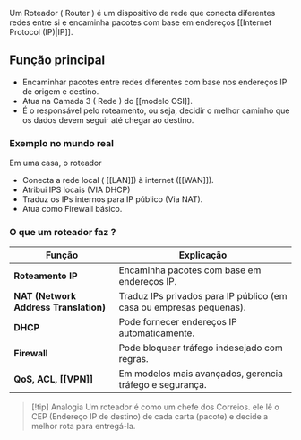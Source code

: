 Um Roteador ( Router ) é um dispositivo de rede que conecta diferentes redes entre si e encaminha pacotes com base em endereços [[Internet Protocol (IP)|IP]].

## Função principal
- Encaminhar pacotes entre redes diferentes com base nos endereços IP de origem e destino.
- Atua na Camada 3 ( Rede ) do [[modelo OSI]].
- É o responsável pelo roteamento, ou seja, decidir o melhor caminho que os dados devem seguir até chegar ao destino.

### Exemplo no mundo real
Em uma casa, o roteador

- Conecta a rede local ( [[LAN]]) à internet ([[WAN]]).
- Atribui IPS locais (VIA DHCP)
- Traduz os IPs internos para IP público (Via NAT).
- Atua como Firewall básico.

### O que um roteador faz ?

| Função                                |Explicação|
|---|---|
| **Roteamento IP**                     |Encaminha pacotes com base em endereços IP.|
| **NAT (Network Address Translation)** |Traduz IPs privados para IP público (em casa ou empresas pequenas).|
| **DHCP**                              |Pode fornecer endereços IP automaticamente.|
| **Firewall**                          |Pode bloquear tráfego indesejado com regras.|
| **QoS, ACL, [[VPN]]**                 |Em modelos mais avançados, gerencia tráfego e segurança.|


> [!tip] Analogia
> Um roteador é como um chefe dos Correios.
> ele lê o CEP (Endereço IP de destino) de cada carta (pacote) e decide a melhor rota para entregá-la.
